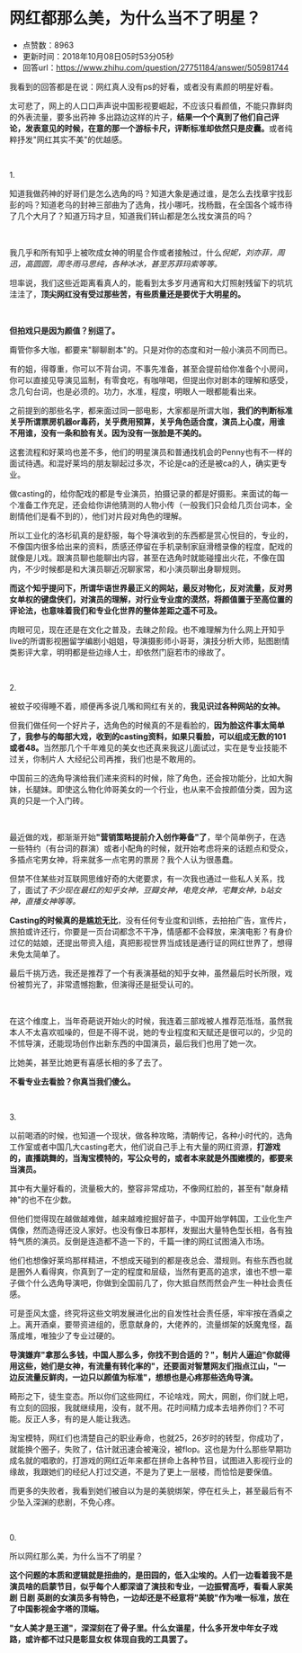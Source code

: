 # 网红都那么美，为什么当不了明星？
- 点赞数：8963
- 更新时间：2018年10月08日05时53分05秒
- 回答url：https://www.zhihu.com/question/27751184/answer/505981744
<body>
 <p data-pid="BwW67S1c">我看到的回答都是在说：网红真人没有ps的好看，或者没有素颜的明星好看。</p>
 <p data-pid="m8f5Ck6s">太可悲了，网上的人口口声声说中国影视要崛起，不应该只看颜值，不能只靠鲜肉的外表流量，要多出药神 多出路边这样的片子，<b>结果一个个真到了他们自己评论，发表意见的时候，在意的那一个游标卡尺，评断标准却依然只是皮囊。</b>或者纯粹抒发"网红其实不美"的优越感。</p>
 <p class="ztext-empty-paragraph"><br></p>
 <p data-pid="73leIdhH">1.</p>
 <p data-pid="1HP7UFeV">知道我做药神的好哥们是怎么选角的吗？知道大象是通过谁，是怎么去找章宇找彭彭的吗？知道老乌的封神三部曲为了选角，找小哪吒，找杨戬，在全国各个城市待了几个大月了？知道万玛才旦，知道我们转山都是怎么找女演员的吗？</p>
 <p class="ztext-empty-paragraph"><br></p>
 <p data-pid="05LzDgW5">我几乎和所有知乎上被吹成女神的明星合作或者接触过，什么<i>倪妮，刘亦菲，周迅，高圆圆，周冬雨马思纯，各种冰冰，甚至苏菲玛索等等。</i></p>
 <p data-pid="5q8_ONp-">坦率说，我们这些近距离看真人的，能看到太多岁月通宵和大灯照射残留下的坑坑洼洼了，<b>顶尖网红没有受过那些苦，有些质量还是要优于大明星的。</b></p>
 <p class="ztext-empty-paragraph"><br></p>
 <p data-pid="0XzS_teq"><b>但拍戏只是因为颜值？别逗了。</b></p>
 <p data-pid="FCs_9_ry">甭管你多大咖，都要来"聊聊剧本"的。只是对你的态度和对一般小演员不同而已。</p>
 <p data-pid="75fq8eL9">有的姐，得尊重，你可以不背台词，不事先准备，甚至会提前给你准备个小房间，你可以直接见导演见监制，有零食吃，有咖啡喝，但提出你对剧本的理解和感受，念几句台词，也是必须的。功力，水准，程度，明眼人一眼都能看出来。</p>
 <p data-pid="NtEtEaTA">之前提到的那些名字，都来面过同一部电影，大家都是所谓大咖，<b>我们的判断标准关乎所谓票房机器or毒药，关乎费用预算，关乎角色适合度，演员上心度，用谁不用谁，没有一条和脸有关。因为没有一张脸是不美的。</b></p>
 <p data-pid="fgJELeBJ">这套流程和好莱坞也差不多，他们的明星演员和普通找机会的Penny也有不一样的面试待遇。和混好莱坞的朋友聊起过多次，不论是ca的还是被ca的人，确实更专业。</p>
 <p data-pid="R0HT-Q5f">做casting的，给你配戏的都是专业演员，拍摄记录的都是好摄影。来面试的每一个准备工作充足，还会给你讲他猜测的人物小传（一般我们只会给几页台词本，全剧情他们是看不到的），他们对片段对角色的理解。</p>
 <p data-pid="QRIe8vff">所以工业化的洛杉矶真的是舒服，每个导演收到的东西都是赏心悦目的，专业的，不像国内很多给出来的资料，质感还停留在手机录制家庭滑稽录像的程度，配戏的就像是儿戏。跟演员聊也能聊出内容，甚至在选角时就能碰撞出火花，不像在国内，不少时候都是和大演员聊近况聊家常，和小演员聊出身聊规则。</p>
 <p data-pid="FAlLmVm_"><b>而这个知乎提问下，所谓华语世界最正义的网站，最反对物化，反对流量，反对男女单权的键盘侠们，对演员的理解，对行业专业度的漠然，将颜值置于至高位置的评论法，也意味着我们和专业化世界的整体差距之遥不可及。</b></p>
 <p data-pid="5OpngoLJ">肉眼可见，现在还是在文化之普及，去昧之阶段。也不难理解为什么网上开知乎live的所谓影视圈留学编剧小姐姐，导演摄影师小哥哥，演技分析大师，贴图剧情类影评大拿，明明都是些边缘人士，却依然门庭若市的缘故了。</p>
 <p class="ztext-empty-paragraph"><br></p>
 <p data-pid="qZUDDky9">2.</p>
 <p data-pid="WbajnB2w">被蚊子咬得睡不着，顺便再多说几嘴和网红有关的，<b>我见识过各种网站的女神。</b></p>
 <p data-pid="MHfuHgSS">但我们做任何一个好片子，选角色的时候真的不是看脸的，<b>因为脸这件事太简单了，我参与的每部大戏，收到的casting资料，如果只看脸，可以组成无数的101或者48。</b>当然那几个千年难见的美女也还真来我这儿面试过，实在是专业技能不过关，你制片人 大经纪公司再推，我们也是不敢用的。</p>
 <p data-pid="vVtk0EyO">中国前三的选角导演给我们递来资料的时候，除了角色，还会按功能分，比如大胸妹，长腿妹。即使这么物化帅哥美女的一个行业，也从来不会按颜值分类，因为这真的只是一个入门砖。</p>
 <p class="ztext-empty-paragraph"><br></p>
 <p data-pid="5TG-xz3m">最近做的戏，都渐渐开始<b>"营销策略提前介入创作筹备"了</b>，举个简单例子，在选一些特约（有台词的群演）或者小配角的时候，就开始考虑将来的话题点和受众，多插点宅男女神，将来就多一点宅男的票房？我个人认为很愚蠢。</p>
 <p data-pid="DZEAZ4KE">但禁不住某些对互联网思维好奇的大佬要求，有一次我也通过一些私人关系，找了，面试了<i>不少现在最红的知乎女神，豆瓣女神，电竞女神，宅舞女神，b站女神，直播女神等等。</i></p>
 <p data-pid="yPLnt3di"><b>Casting的时候真的是尴尬无比</b>，没有任何专业度和训练，去拍拍广告，宣传片，旅拍或许还行，你要是一页台词都念不干净，情感都不会释放，来演电影？有身价过亿的姑娘，还提出带资入组，真把影视世界当成钱是通行证的网红世界了，想得未免太简单了。</p>
 <p data-pid="Xj-WU8rW">最后千挑万选，我还是推荐了一个有表演基础的知乎女神，虽然最后时长所限，戏份被剪光了，非常遗憾抱歉，但演得还是挺受认可的。</p>
 <p class="ztext-empty-paragraph"><br></p>
 <p data-pid="qXkTX11k">在这个维度上，当年奇葩说开始火的时候，我连着三部戏被人推荐范湉湉，虽然我本人不太喜欢呱噪的，但是不得不说，她的专业程度和天赋还是很可以的，少见的不怵导演，还能现场创作出新东西的中国演员，最后我们也用了她一次。</p>
 <p data-pid="RGtmjwiG">比她美，甚至比她更有喜感长相的多了去了。</p>
 <p data-pid="Yd_q6ecs"><b>不看专业去看脸？你真当我们傻么。</b></p>
 <p class="ztext-empty-paragraph"><br></p>
 <p data-pid="uTRQGjq_">3.</p>
 <p data-pid="wX4fL7eb">以前喝酒的时候，也知道一个现状，做各种攻略，清朝传记，各种小时代的，选角工作室或者中国几大casting老大，他们说自己手上有大量的网红资源，<b>打游戏的，直播跳舞的，当淘宝模特的，写公众号的，或者本来就是外围嫩模的，都要来当演员。</b></p>
 <p data-pid="Uqo92MUV">其中有大量好看的，流量极大的，整容非常成功，不像网红脸的，甚至有"献身精神"的也不在少数。</p>
 <p data-pid="1hGOKYVX">但他们觉得现在越做越难做，越来越难挖掘好苗子，中国开始学韩国，工业化生产偶像，然而造得还没人家好。也没有像日本那样，发掘出大量特色型长相，各有独特气质的演员。反倒是连造都不造一下的，千篇一律的网红试图涌入市场。</p>
 <p data-pid="eAFp2L5j">他们也想像好莱坞那样精进，不想成天碰到的都是夜总会、潜规则。有些东西也就是圈外人看得爽，你真到了一定的程度和层级，当然有更高的追求，谁也不想一辈子做个什么选角导演吧，你做到全国前几了，你大抵自然而然会产生一种社会责任感。</p>
 <p data-pid="L9mDXXZx">可是歪风太盛，终究将这些文明发展进化出的自发性社会责任感，牢牢按在酒桌之上。离开酒桌，要带资进组的，愿意献身的，大佬养的，流量绑架的妖魔鬼怪，磊落成堆，唯独少了专业过硬的。</p>
 <p data-pid="N1f5Y8mB"><b>导演嫌弃"拿那么多钱，中国人那么多，你找不到合适的？"，制片人逼迫"你就得用这些，她们是女神，有流量有转化率的"，还要面对智慧网友们指点江山，"一边反流量反鲜肉，一边只以颜值为标准"，想想也是心疼那些选角导演。</b></p>
 <p data-pid="VW2nKvc_">畸形之下，徒生变态。所以你们这些网红，不论啥戏，网大，网剧，你们就上吧，有立刻的回报，我就继续用，没有，就不用。花时间精力成本去培养你们？不可能。反正人多，有的是人能让我选。</p>
 <p data-pid="YCJd7uMu">淘宝模特，网红们也清楚自己的职业寿命，也就25，26岁时的转型，你成功了，就能换个圈子，失败了，估计就迅速会被淹没，被flop。这也是为什么那些早期功成名就的唱歌的，打游戏的网红近年来都在拼命上各种节目，试图进入影视行业的缘故，我跟她们的经纪人打过交道，不是为了更上一层楼，而恰恰是要保值。</p>
 <p data-pid="PyLmi0b_">而更多的失败者，我看到她们被自以为是的美貌绑架，停在杠头上，甚至最后有不少坠入深渊的悲剧，不免心疼。</p>
 <p class="ztext-empty-paragraph"><br></p>
 <p data-pid="bwC328cb">0.</p>
 <p data-pid="c4hftzyD">所以网红那么美，为什么当不了明星？</p>
 <p data-pid="wtoyIHeE"><b>这个问题的本质和逻辑就是扭曲的，是田园的，低入尘埃的。人们一边看着我不是演员啥的启蒙节目，似乎每个人都深谙了演技和专业，一边振臂高呼，看看人家美剧 日剧 英剧的女演员多有特色，一边却还是不经意将"美貌"作为唯一标准，放在了中国影视金字塔的顶端。</b></p>
 <p data-pid="niZ8Bdq6"><b>"女人美才是王道"，深深刻在了骨子里。什么女谐星，什么多开发中年女子戏路，或许都不过只是彰显女权 体现自我的工具罢了。</b></p>
</body>